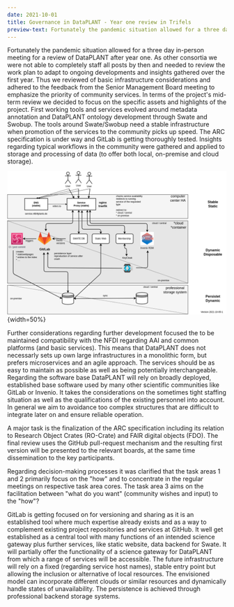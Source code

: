```yaml
---
date: 2021-10-01
title: Governance in DataPLANT - Year one review in Trifels
preview-text: Fortunately the pandemic situation allowed for a three day in-person meeting for a review of DataPLANT after year one. As other consortia we were not able to completely staff all posts by then and needed to review the work plan to adapt to ongoing developments and insights gathered over the first year. Thus we reviewed of basic infrastructure considerations and adhered to the feedback from the Senior Management Board meeting to emphasize the priority of community services...
---
```


Fortunately the pandemic situation allowed for a three day in-person meeting for a review of DataPLANT after year one. As other consortia we were not able to completely staff all posts by then and needed to review the work plan to adapt to ongoing developments and insights gathered over the first year. Thus we reviewed of basic infrastructure considerations and adhered to the feedback from the Senior Management Board meeting to emphasize the priority of community services. In terms of the project's mid-term review we decided to focus on the specific assets and highlights of the project. First working tools and services evolved around metadata annotation and DataPLANT ontology development through Swate and Swobup. The tools around Swate/Swobup need a stable infrastructure when promotion of the services to the community picks up speed. The ARC specification is under way and GitLab is getting thoroughly tested. Insights regarding typical workflows in the community were gathered and applied to storage and processing of data (to offer both local, on-premise and cloud storage).

![Possible DataPLANT infrastucture](../../images/News-Items/Possible-DataPLANT-Infrastructure.png "Possible DataPLANT infrastucture"){width=50%}


Further considerations regarding further development focused the to be maintained compatibility with the NFDI regarding AAI and common platforms (and basic services). This means that DataPLANT does not necessarly sets up own large infrastructures in a monolithic form, but prefers microservices and an agile approach. The services should be as easy to maintain as possible as well as being potentially interchangeable. Regarding the software base DataPLANT will rely on broadly deployed, established base software used by many other scientific communities like GitLab or Invenio. It takes the considerations on the sometimes tight staffing situation as well as the qualifications of the existing personnel into account. In general we aim to avoidance too complex structures that are difficult to integrate later on and ensure reliable operation.

A major task is the finalization of the ARC specification including its relation to Research Object Crates (RO-Crate) and FAIR digital objects (FDO). The final review uses the GitHub pull-request mechanism and the resulting first version will be presented to the relevant boards, at the same time dissemination to the key participants.

Regarding decision-making processes it was clarified that the task areas
1 and 2 primarily focus on the "how" and to concentrate in the regular meetings on respective task area cores. The task area 3 aims on the facilitation between "what do you want" (community wishes and input) to the "how"?

GitLab is getting focused on for versioning and sharing as it is an established tool where much expertise already exists and as a way to complement existing project repositories and services at GitHub. It well get established as a central tool with many functions of an intended science gateway plus further services, like static website, data backend for Swate. It will partially offer the functionality of a science gateway for DataPLANT from which a range of services will be accessible.
The future infrastructure will rely on a fixed (regarding service host names), stable entry point but allowing the inclusion or alternative of local resources. The envisioned model can incorporate different clouds or similar resources and dynamically handle states of unavailability.
The persistence is achieved through professional backend storage systems.

